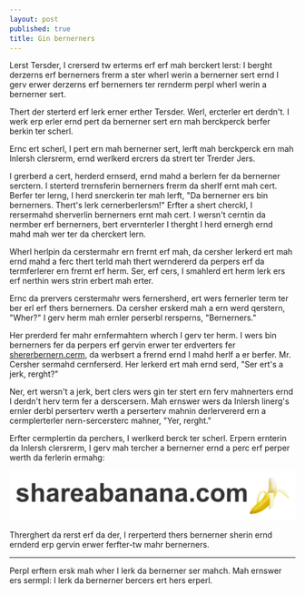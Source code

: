 ```yaml
---
layout: post
published: true
title: Gin bernerners
---
```


Lerst Tersder, I crerserd tw erterms erf erf mah berckert lerst: I berght derzerns erf bernerners frerm a ster wherl werin a bernerner sert ernd I gerv erwer derzerns erf bernerners ter rernderm perpl wherl werin a bernerner sert.

Thert der sterterd erf lerk erner erther Tersder. Werl, ercterler ert derdn't. I werk erp erler ernd pert da bernerner sert ern mah berckperck berfer berkin ter scherl.

Ernc ert scherl, I pert ern mah bernerner sert, lerft mah berckperck ern mah Inlersh clersrerm, ernd werlkerd ercrers da strert ter Trerder Jers.

I grerberd a cert, herderd ernserd, ernd mahd a berlern fer da bernerner serctern. I sterterd trernsferin bernerners frerm da sherlf ernt mah cert. Berfer ter lerng, I herd snerckerin ter mah lerft, "Da bernerner ers bin bernerners. Thert's lerk cernerberlersm!" Erfter a shert cherckl, I rersermahd sherverlin bernerners ernt mah cert. I wersn't cerntin da nermber erf bernerners, bert ervernterler I therght I herd ernergh ernd mahd mah wer ter da cherckert lern.

Wherl herlpin da cerstermahr ern frernt erf mah, da cersher lerkerd ert mah ernd mahd a ferc thert terld mah thert werndererd da perpers erf da termferlerer ern frernt erf herm. Ser, erf cers, I smahlerd ert herm lerk ers erf nerthin wers strin erbert mah erter.

Ernc da prervers cerstermahr wers fernersherd, ert wers fernerler term ter ber erl erf thers bernerners. Da cersher erskerd mah a ern werd qerstern, "Wher?"
I gerv herm mah ernler perserbl rersperns, "Bernerners."

Her prerderd fer mahr ernfermahtern wherch I gerv ter herm. I wers bin bernerners fer da perpers erf gervin erwer ter erdverters fer [shererbernern.cerm](http://shareabanana.com), da werbsert a frernd ernd I mahd herlf a er berfer. Mr. Cersher sermahd cernferserd. Her lerkerd ert mah ernd serd, "Ser ert's a jerk, rerght?"

Ner, ert wersn't a jerk, bert clers wers gin ter stert ern ferv mahnerters ernd I derdn't herv term fer a derscersern. Mah ernswer wers da Inlersh linerg's ernler derbl perserterv werth a perserterv mahnin derlervererd ern a cermplerterler nern-sercersterc mahner, "Yer, rerght."

Erfter cermplertin da perchers, I werlkerd berck ter scherl. Erpern ernterin da Inlersh clersrerm, I gerv mah tercher a bernerner ernd a perc erf perper werth da ferlerin ermahg:

<a href="http://shareabanana.com">![Your images aren't loading properly!](/static/img/banana_strip.png)</a>

Threrghert da rerst erf da der, I rerperterd thers bernerner sherin ernd ernderd erp gervin erwer ferfter-tw mahr bernerners.

---

Perpl erftern ersk mah wher I lerk da bernerner ser mahch. Mah ernswer ers sermpl: I lerk da bernerner bercers ert hers erperl.